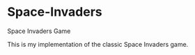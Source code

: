 # Space-Invaders
Space Invaders Game

This is my implementation of the classic Space Invaders game.

